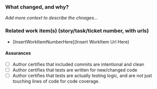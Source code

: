 ### What changed, and why?
_Add more context to describe the chnages..._

### Related work item(s) (story/task/ticket number, with urls)
* [InsertWorkItemNumberHere](Insert WorkItem Url Here)
 
#### Assurances

- [ ] Author certifies that included commits are intentional and clean
- [ ] Author certifies that tests are written for new/changed code
- [ ] Author certifies that tests are actually testing logic, and are not just touching lines of code for code coverage.
